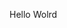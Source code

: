 Hello Wolrd















































































































































































































































































































































































































































































































































































































































































































































































































































































































































































































































































































































































































































































































































































































































































































































































































































































































































































































































































































































































































































































































































































































































































































































































































































































































































































































































































































































































































































































































































































































































































































































































































































































































































































































































